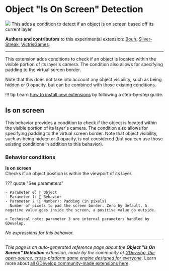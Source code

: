 # Object "Is On Screen" Detection

<img src="https://resources.gdevelop-app.com/assets/Icons/monitor-screenshot.svg" class="extension-icon"></img>
This adds a condition to detect if an object is on screen based off its current layer.

**Authors and contributors** to this experimental extension: [Bouh](https://gd.games/Bouh), [Silver-Streak](https://gd.games/Silver-Streak), [VictrisGames](https://gd.games/VictrisGames).

---

This extension adds conditions to check if an object is located within the visible portion of its layer's camera. The condition also allows for specifying padding to the virtual screen border.

Note that this does not take into account any object visibility, such as being hidden or 0 opacity, but can be combined with those existing conditions.

!!! tip
    Learn [how to install new extensions](/gdevelop5/extensions/search) by following a step-by-step guide.



## Is on screen 

This behavior provides a condition to check if the object is located within the visible portion of its layer's camera. The condition also allows for specifying padding to the virtual screen border.
Note that object visibility, such as being hidden or 0 opacity, is not considered (but you can use those existing conditions in addition to this behavior). 

### Behavior conditions

**Is on screen**  
Checks if an object position is within the viewport of its layer.

??? quote "See parameters"

    - Parameter 0: 👾 Object
    - Parameter 1: 🧩 Behavior
    - Parameter 2 (🔢 Number): Padding (in pixels)
      Number of pixels to pad the screen border. Zero by default. A negative value goes inside the screen, a positive value go outside.

    > Technical note: parameter 3 are internal parameters handled by GDevelop.

_No expressions for this behavior._



---

*This page is an auto-generated reference page about the **Object "Is On Screen" Detection** extension, made by the community of [GDevelop, the open-source, cross-platform game engine designed for everyone](https://gdevelop.io/).* Learn more about [all GDevelop community-made extensions here](/gdevelop5/extensions).